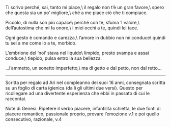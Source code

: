 Ti scrivo perché, sai, tanto mi piace,\\
il regalo non t’è un gran favore,\\
spero che questa sia un po’ migliore,\\
ché a me piace ciò che ti compiace.

Piccolo, di nulla son più capace\\
perché con te, sfuma ‘l valore,\\
dell’autostima che mi fa onore,\\
i miei occhi a te, quindi lei tace.

Ogni gesto è comando e carezza,\\
l’amore in dubbio non mi conduce\\
quindi tu sei a me come io a te, morbido.

L’embrione del ‘noi’ stava nel liquido\\
limpido, presto svampa e assai conduce,\\
tiepido, pulsa entro la sua bellezza.

…l’ammetto, un sonetto imperfetto,\\
ma di getto e dal petto, non dal retto…

---
Scritta per regalo ad Ari nel compleanno dei suoi 16 anni, consegnata scritta su un foglio di carta igienica (da lì gli ultimi due versi). Questo per ricollegare ad una divertente esperienza che ebbi in passato di cui le raccontai.

Note di Genesi: Ripetere il verbo piacere, infantilità schietta, le due fonti di piacere romantico, passionale proprio, provare l’emozione v.1 e poi quello consecutivo, razionale, v.4